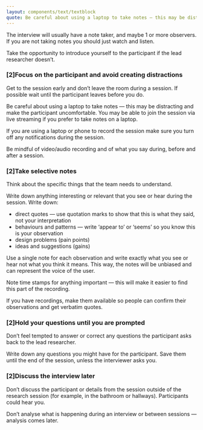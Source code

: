 ```yaml
---
layout: components/text/textblock
quote: Be careful about using a laptop to take notes — this may be distracting and make the participant uncomfortable.
---
```

The interview will usually have a note taker, and maybe 1 or more observers. If you are not taking notes you should just watch and listen.

Take the opportunity to introduce yourself to the participant if the lead researcher doesn’t.

### [2]Focus on the participant and avoid creating distractions
Get to the session early and don’t leave the room during a session. If possible wait until the participant leaves before you do.

Be careful about using a laptop to take notes — this may be distracting and make the participant uncomfortable. You may be able to join the session via live streaming if you prefer to take notes on a laptop.

If you are using a laptop or phone to record the session make sure you turn off any notifications during the session.

Be mindful of video/audio recording and of what you say during, before and after a session.

### [2]Take selective notes
Think about the specific things that the team needs to understand.

Write down anything interesting or relevant that you see or hear during the session. Write down:
- direct quotes — use quotation marks to show that this is what they said, not your interpretation
- behaviours and patterns — write ‘appear to’ or ‘seems’ so you know this is your observation
- design problems (pain points)
- ideas and suggestions (gains)

Use a single note for each observation and write exactly what you see or hear not what you think it means. This way, the notes will be unbiased and can represent the voice of the user.

Note time stamps for anything important — this will make it easier to find this part of the recording.

If you have recordings, make them available so people can confirm their observations and get verbatim quotes.

### [2]Hold your questions until you are prompted
Don’t feel tempted to answer or correct any questions the participant asks back to the lead researcher.

Write down any questions you might have for the participant. Save them until the end of the session, unless the interviewer asks you.

### [2]Discuss the interview later
Don’t discuss the participant or details from the session outside of the research session (for example, in the bathroom or hallways). Participants could hear you.

Don’t analyse what is happening during an interview or between sessions — analysis comes later.
